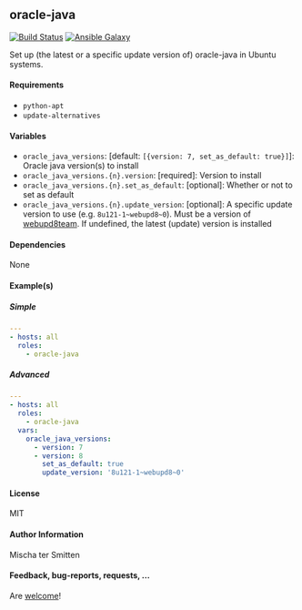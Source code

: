 ## oracle-java

[![Build Status](https://travis-ci.org/Oefenweb/ansible-oracle-java.svg?branch=master)](https://travis-ci.org/Oefenweb/ansible-oracle-java) [![Ansible Galaxy](http://img.shields.io/badge/ansible--galaxy-oracle--java-blue.svg)](https://galaxy.ansible.com/Oefenweb/oracle-java)

Set up (the latest or a specific update version of) oracle-java in Ubuntu systems.

#### Requirements

* `python-apt`
* `update-alternatives`

#### Variables

* `oracle_java_versions`: [default: `[{version: 7, set_as_default: true}]`]: Oracle java version(s) to install
* `oracle_java_versions.{n}.version`: [required]: Version to install
* `oracle_java_versions.{n}.set_as_default`: [optional]: Whether or not to set as default
* `oracle_java_versions.{n}.update_version`: [optional]: A specific update version to use (e.g. `8u121-1~webupd8~0`). Must be a version of [webupd8team](https://launchpad.net/~webupd8team/+archive/ubuntu/java). If undefined, the latest (update) version is installed

#### Dependencies

None

#### Example(s)

##### Simple

```yaml
---
- hosts: all
  roles:
    - oracle-java
```

##### Advanced

```yaml
---
- hosts: all
  roles:
    - oracle-java
  vars:
    oracle_java_versions:
      - version: 7
      - version: 8
        set_as_default: true
        update_version: '8u121-1~webupd8~0'
```

#### License

MIT

#### Author Information

Mischa ter Smitten

#### Feedback, bug-reports, requests, ...

Are [welcome](https://github.com/Oefenweb/ansible-oracle-java/issues)!
